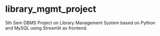 # library_mgmt_project
5th Sem DBMS Project on Library Management System based on Python and MySQL using Streamlit as frontend. 
